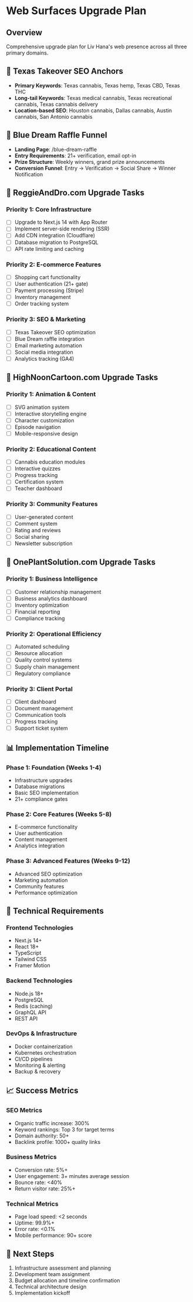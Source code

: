# Web Surfaces Upgrade Plan

## Overview

Comprehensive upgrade plan for Liv Hana's web presence across all three primary domains.

## 🎯 Texas Takeover SEO Anchors

- **Primary Keywords**: Texas cannabis, Texas hemp, Texas CBD, Texas THC
- **Long-tail Keywords**: Texas medical cannabis, Texas recreational cannabis, Texas cannabis delivery
- **Location-based SEO**: Houston cannabis, Dallas cannabis, Austin cannabis, San Antonio cannabis

## 🌟 Blue Dream Raffle Funnel

- **Landing Page**: /blue-dream-raffle
- **Entry Requirements**: 21+ verification, email opt-in
- **Prize Structure**: Weekly winners, grand prize announcements
- **Conversion Funnel**: Entry → Verification → Social Share → Winner Notification

## 🚀 ReggieAndDro.com Upgrade Tasks

### Priority 1: Core Infrastructure

- [ ] Upgrade to Next.js 14 with App Router
- [ ] Implement server-side rendering (SSR)
- [ ] Add CDN integration (Cloudflare)
- [ ] Database migration to PostgreSQL
- [ ] API rate limiting and caching

### Priority 2: E-commerce Features

- [ ] Shopping cart functionality
- [ ] User authentication (21+ gate)
- [ ] Payment processing (Stripe)
- [ ] Inventory management
- [ ] Order tracking system

### Priority 3: SEO & Marketing

- [ ] Texas Takeover SEO optimization
- [ ] Blue Dream raffle integration
- [ ] Email marketing automation
- [ ] Social media integration
- [ ] Analytics tracking (GA4)

## 🎨 HighNoonCartoon.com Upgrade Tasks

### Priority 1: Animation & Content

- [ ] SVG animation system
- [ ] Interactive storytelling engine
- [ ] Character customization
- [ ] Episode navigation
- [ ] Mobile-responsive design

### Priority 2: Educational Content

- [ ] Cannabis education modules
- [ ] Interactive quizzes
- [ ] Progress tracking
- [ ] Certification system
- [ ] Teacher dashboard

### Priority 3: Community Features

- [ ] User-generated content
- [ ] Comment system
- [ ] Rating and reviews
- [ ] Social sharing
- [ ] Newsletter subscription

## 🌱 OnePlantSolution.com Upgrade Tasks

### Priority 1: Business Intelligence

- [ ] Customer relationship management
- [ ] Business analytics dashboard
- [ ] Inventory optimization
- [ ] Financial reporting
- [ ] Compliance tracking

### Priority 2: Operational Efficiency

- [ ] Automated scheduling
- [ ] Resource allocation
- [ ] Quality control systems
- [ ] Supply chain management
- [ ] Regulatory compliance

### Priority 3: Client Portal

- [ ] Client dashboard
- [ ] Document management
- [ ] Communication tools
- [ ] Progress tracking
- [ ] Support ticket system

## 📊 Implementation Timeline

### Phase 1: Foundation (Weeks 1-4)

- Infrastructure upgrades
- Database migrations
- Basic SEO implementation
- 21+ compliance gates

### Phase 2: Core Features (Weeks 5-8)

- E-commerce functionality
- User authentication
- Content management
- Analytics integration

### Phase 3: Advanced Features (Weeks 9-12)

- Advanced SEO optimization
- Marketing automation
- Community features
- Performance optimization

## 🔧 Technical Requirements

### Frontend Technologies

- Next.js 14+
- React 18+
- TypeScript
- Tailwind CSS
- Framer Motion

### Backend Technologies

- Node.js 18+
- PostgreSQL
- Redis (caching)
- GraphQL API
- REST API

### DevOps & Infrastructure

- Docker containerization
- Kubernetes orchestration
- CI/CD pipelines
- Monitoring & alerting
- Backup & recovery

## 📈 Success Metrics

### SEO Metrics

- Organic traffic increase: 300%
- Keyword rankings: Top 3 for target terms
- Domain authority: 50+
- Backlink profile: 1000+ quality links

### Business Metrics

- Conversion rate: 5%+
- User engagement: 3+ minutes average session
- Bounce rate: <40%
- Return visitor rate: 25%+

### Technical Metrics

- Page load speed: <2 seconds
- Uptime: 99.9%+
- Error rate: <0.1%
- Mobile performance: 90+ score

## 🎯 Next Steps

1. Infrastructure assessment and planning
2. Development team assignment
3. Budget allocation and timeline confirmation
4. Technical architecture design
5. Implementation kickoff

<!-- Last verified: 2025-10-02 -->

<!-- Optimized: 2025-10-02 -->

<!-- Last updated: 2025-10-02 -->

<!-- Last optimized: 2025-10-02 -->
